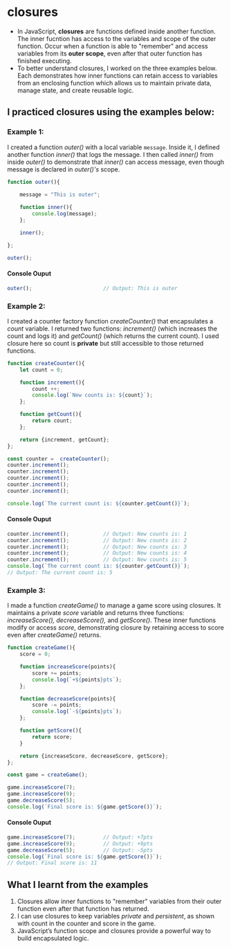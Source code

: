 # closures
- In JavaScript, **closures** are functions defined inside another function. The inner fucntion has access to the variables and scope of the outer function. Occur when a function is able to "remember" and access variables from its **outer scope**, even after that outer function has finished executing.  
- To better understand closures, I worked on the three examples below. Each demonstrates how inner functions can retain access to variables from an enclosing function which allows us to maintain private data, manage state, and create reusable logic. 

## I practiced closures using the examples below:
### Example 1:
I created a function *outer()* with a local variable `message`. Inside it, I defined another function *inner()* that logs the message. I then called *inner()* from inside *outer()* to demonstrate that *inner()* can access message, even though message is declared in *outer()'s* scope.
```javascript
function outer(){

    message = "This is outer";
    
    function inner(){
        console.log(message);
    };

    inner();

};

outer();
```

#### Console Ouput
```javascript
outer();                       // Output: This is outer
```

### Example 2:
I created a counter factory function *createCounter()* that encapsulates a *count* variable. I returned two functions: *increment()* (which increases the count and logs it) and *getCount()* (which returns the current count). I used closure here so count is **private** but still accessible to those returned functions.
```javascript
function createCounter(){
    let count = 0;

    function increment(){
        count ++;
        console.log(`New counts is: ${count}`);
    };

    function getCount(){
        return count;
    };

    return {increment, getCount};
};

const counter =  createCounter();
counter.increment();
counter.increment();
counter.increment();
counter.increment();
counter.increment();

console.log(`The current count is: ${counter.getCount()}`); 
```

#### Console Ouput
```javascript
counter.increment();           // Output: New counts is: 1
counter.increment();           // Output: New counts is: 2
counter.increment();           // Output: New counts is: 3
counter.increment();           // Output: New counts is: 4
counter.increment();           // Output: New counts is: 5
console.log(`The current count is: ${counter.getCount()}`);
// Output: The current count is: 5

```

### Example 3:
I made a function *createGame()* to manage a game score using closures. It maintains a private *score* variable and returns three functions: *increaseScore(), decreaseScore(),* and *getScore()*. These inner functions modify or access *score*, demonstrating closure by retaining access to score even after *createGame()* returns.
```javascript
function createGame(){
    score = 0;

    function increaseScore(points){
        score += points;
        console.log(`+${points}pts`);
    };

    function decreaseScore(points){
        score -= points;
        console.log(`-${points}pts`);
    };

    function getScore(){
        return score;
    }

    return {increaseScore, decreaseScore, getScore};
};

const game = createGame();

game.increaseScore(7);
game.increaseScore(9);
game.decreaseScore(5);
console.log(`Final score is: ${game.getScore()}`);
```

#### Console Ouput
```javascript
game.increaseScore(7);         // Output: +7pts
game.increaseScore(9);         // Output: +9pts
game.decreaseScore(5);         // Output: -5pts
console.log(`Final score is: ${game.getScore()}`);
// Output: Final score is: 11
```

## What I learnt from the examples
1. Closures allow inner functions to "remember" variables from their outer function even after that function has returned.
2. I can use closures to keep variables *private* and *persistent*, as shown with count in the counter and score in the game.
3. JavaScript’s function scope and closures provide a powerful way to build encapsulated logic.